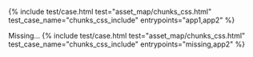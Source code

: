 ---
---
{%
  include test/case.html
    test="asset_map/chunks_css.html"
    test_case_name="chunks_css_include"
    entrypoints="app1,app2"
%}

Missing...
{%
  include test/case.html
    test="asset_map/chunks_css.html"
    test_case_name="chunks_css_include"
    entrypoints="missing,app2"
%}
